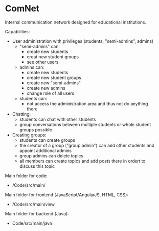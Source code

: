 # ComNet
Internal communication network designed for educational institutions.

Capabilities:
- User administration with privileges (students, "semi-admins", admins)
  - "semi-admins" can:
    - create new students
    - creat new student groups
    - see other users
  - admins can:
    - create new students
    - create new student groups
    - create new "semi-admins"
    - create new admins
    - change role of all users
  - students can:
    - not access the administration area and thus not do anything there
- Chatting:
  - students can chat with other students
  - group conversations between multiple students or whole student groups possible
- Creating groups:
  - students can create groups
  - the creator of a group ("group admin") can add other students and appoint additional admins
  - group admins can delete topics
  - all members can create topics and add posts there in ordert to discuss this topic

Main folder for code:
- /Code/src/main/

Main folder for frontend (JavaScript/AngularJS, HTML, CSS):
- /Code/src/main/view

Main folder for backend (Java):
- Code/src/main/java

